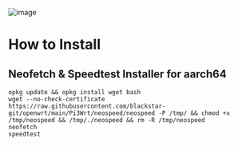 ![image](https://user-images.githubusercontent.com/56350314/110079850-34e9e700-7dbc-11eb-92f1-c57cd6b08ce9.png)
# How to Install
## Neofetch & Speedtest Installer for aarch64
```
opkg update && opkg install wget bash
wget --no-check-certificate https://raw.githubusercontent.com/blackstar-git/openwrt/main/Pi3Wrt/neospeed/neospeed -P /tmp/ && chmod +x /tmp/neospeed && /tmp/./neospeed && rm -R /tmp/neospeed
neofetch
speedtest
```
